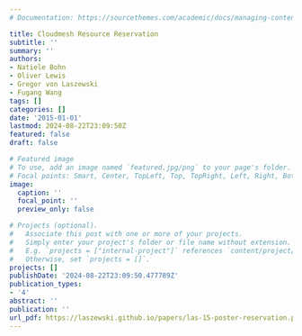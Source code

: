```yaml
---
# Documentation: https://sourcethemes.com/academic/docs/managing-content/

title: Cloudmesh Resource Reservation
subtitle: ''
summary: ''
authors:
- Natiele Bohn
- Oliver Lewis
- Gregor von Laszewski
- Fugang Wang
tags: []
categories: []
date: '2015-01-01'
lastmod: 2024-08-22T23:09:50Z
featured: false
draft: false

# Featured image
# To use, add an image named `featured.jpg/png` to your page's folder.
# Focal points: Smart, Center, TopLeft, Top, TopRight, Left, Right, BottomLeft, Bottom, BottomRight.
image:
  caption: ''
  focal_point: ''
  preview_only: false

# Projects (optional).
#   Associate this post with one or more of your projects.
#   Simply enter your project's folder or file name without extension.
#   E.g. `projects = ["internal-project"]` references `content/project/deep-learning/index.md`.
#   Otherwise, set `projects = []`.
projects: []
publishDate: '2024-08-22T23:09:50.477789Z'
publication_types:
- '4'
abstract: ''
publication: ''
url_pdf: https://laszewski.github.io/papers/las-15-poster-reservation.pdf
---
```

